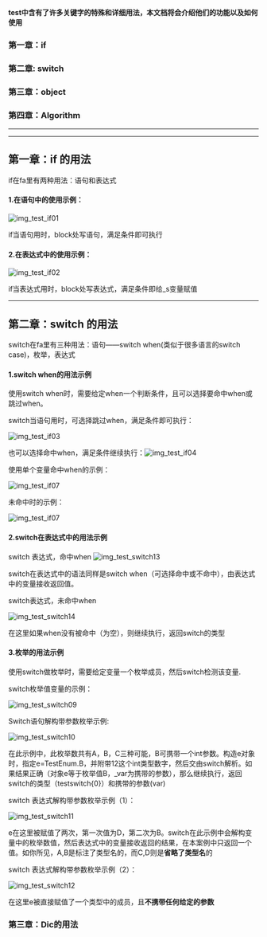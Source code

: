 **test中含有了许多关键字的特殊和详细用法，本文档将会介绍他们的功能以及如何使用**

### 第一章：if

### 第二章: switch

### 第三章：object

### 第四章：Algorithm

------

------



## 第一章：if 的用法

if在fa里有两种用法：语句和表达式

#### 1.在语句中的使用示例：

![img_test_if01](./testimgs/img_test_if01.png)

if当语句用时，block处写语句，满足条件即可执行

#### 2.在表达式中的使用示例：

![img_test_if02](./testimgs/img_test_if02.png)

if当表达式用时，block处写表达式，满足条件即给_s变量赋值

------

## 第二章：switch 的用法

switch在fa里有三种用法：语句——switch when(类似于很多语言的switch case)，枚举，表达式

#### 1.switch when的用法示例

使用switch when时，需要给定when一个判断条件，且可以选择要命中when或跳过when。

switch当语句用时，可选择跳过when，满足条件即可执行：

![img_test_if03](./testimgs/img_test_switch01.png)



也可以选择命中when，满足条件继续执行：![img_test_if04](./testimgs/img_test_switch02.png)

使用单个变量命中when的示例：

![img_test_if07](./testimgs/img_test_switch03.png)

未命中时的示例：

![img_test_if07](./testimgs/img_test_if07.png)

#### 2.switch在表达式中的用法示例

switch 表达式，命中when	![img_test_switch13](/Users/wuzitong/Desktop/programming/fa/fa_Docs/test文档/testimgs/img_test_switch13.png)

switch在表达式中的语法同样是switch when（可选择命中或不命中），由表达式中的变量接收返回值。

switch表达式，未命中when

![img_test_switch14](/Users/wuzitong/Desktop/programming/fa/fa_Docs/test文档/testimgs/img_test_switch14.png)

在这里如果when没有被命中（为空），则继续执行，返回switch的类型

#### 3.枚举的用法示例

使用switch做枚举时，需要给定变量一个枚举成员，然后switch检测该变量.

switch枚举值变量的示例：

![img_test_switch09](./testimgs/img_test_switch09.png)



Switch语句解构带参数枚举示例:

![img_test_switch10](/Users/wuzitong/Desktop/programming/fa/fa_Docs/test文档/testimgs/img_test_switch10.png)

在此示例中，此枚举数共有A，B，C三种可能，B可携带一个int参数。构造e对象时，指定e=TestEnum.B，并附带12这个int类型数字，然后交由switch解析。如果结果正确（对象e等于枚举值B，_var为携带的参数），那么继续执行，返回switch的类型（testswitch{0}）和携带的参数(var)

switch 表达式解构带参数枚举示例（1）：

![img_test_switch11](/Users/wuzitong/Desktop/programming/fa/fa_Docs/test文档/testimgs/img_test_switch11.png)

e在这里被赋值了两次，第一次值为D，第二次为B。switch在此示例中会解构变量中的枚举数值，然后表达式中的变量接收返回的结果，在本案例中只返回一个值。如你所见，A,B是标注了类型名的，而C,D则是**省略了类型名**的

switch 表达式解构带参数枚举示例（2）：

![img_test_switch12](/Users/wuzitong/Desktop/programming/fa/fa_Docs/test文档/testimgs/img_test_switch12.png)

在这里e被直接赋值了一个类型中的成员，且**不携带任何给定的参数**

### 第三章：Dic的用法



